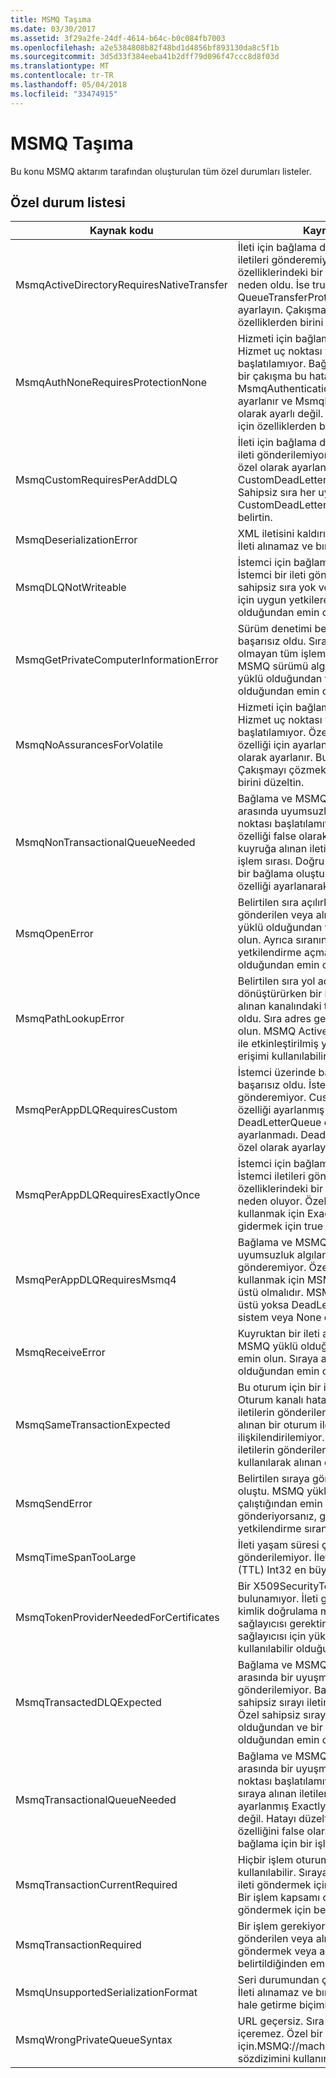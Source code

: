 ```yaml
---
title: MSMQ Taşıma
ms.date: 03/30/2017
ms.assetid: 3f29a2fe-24df-4614-b64c-b0c084fb7003
ms.openlocfilehash: a2e5384808b82f48bd1d4856bf893130da8c5f1b
ms.sourcegitcommit: 3d5d33f384eeba41b2dff79d096f47ccc8d8f03d
ms.translationtype: MT
ms.contentlocale: tr-TR
ms.lasthandoff: 05/04/2018
ms.locfileid: "33474915"
---
```

# <a name="msmq-transport"></a>MSMQ Taşıma
Bu konu MSMQ aktarım tarafından oluşturulan tüm özel durumları listeler.  
  
## <a name="exception-list"></a>Özel durum listesi  
  
|Kaynak kodu|Kaynak dizesi|  
|-------------------|---------------------|  
|MsmqActiveDirectoryRequiresNativeTransfer|İleti için bağlama doğrulanamadı. İstemci iletileri gönderemiyor. Bağlama özelliklerindeki bir çakışma bu hataya neden oldu. İse true ve QueueTransferProtocol doğal olarak ayarlayın. Çakışmayı çözmek için özelliklerden birini düzeltin.|  
|MsmqAuthNoneRequiresProtectionNone|Hizmeti için bağlama doğrulanamadı. Hizmet uç noktası ya da istemci başlatılamıyor. Bağlama özelliklerindeki bir çakışma bu hataya neden oldu. MsmqAuthenticationMode hiçbiri olarak ayarlanır ve MsmqProtectionLevel None olarak ayarlı değil. Çakışmayı gidermek için özelliklerden birini düzeltin.|  
|MsmqCustomRequiresPerAddDLQ|İleti için bağlama doğrulanamadı. İstemci ileti gönderilemiyor. DeadLetterQueue özel olarak ayarlanmış, ancak CustomDeadLetterQueue belirtilmemiş. Sahipsiz sıra her uygulama için URI CustomDeadLetterQueue özelliğinde belirtin.|  
|MsmqDeserializationError|XML iletisini kaldırılırken bir hata oluştu. İleti alınamaz ve bırakılır.|  
|MsmqDLQNotWriteable|İstemci için bağlama doğrulanamadı. İstemci bir ileti gönderilemiyor. Belirtilen sahipsiz sıra yok veya yazılamaz. Yazma için uygun yetkilere sahip sıranın var olduğundan emin olun.|  
|MsmqGetPrivateComputerInformationError|Sürüm denetimi belirtilen hatasıyla başarısız oldu. Sıraya alınan kanalı olmayan tüm işlemleri başarısız olur MSMQ sürümü algılanamıyor. MSMQ yüklü olduğundan ve kullanılabilir olduğundan emin olun.|  
|MsmqNoAssurancesForVolatile|Hizmeti için bağlama doğrulanamadı. Hizmet uç noktası ya da istemci başlatılamıyor. Özelliği true ve sağlam özelliği için ayarlanmış ExactlyOnce false olarak ayarlanır. Bu işlem desteklenmiyor. Çakışmayı çözmek için bu özelliklerden birini düzeltin.|  
|MsmqNonTransactionalQueueNeeded|Bağlama ve MSMQ sıra yapılandırması arasında uyumsuzluk algılandı. Hizmet uç noktası başlatılamıyor. ExactlyOnce özelliği false olarak ayarlandığında ve kuyruğa alınan iletileri okumak için bir işlem sırası. Doğru veya işlemsel olmayan bir bağlama oluşturun ExactlyOnce özelliği ayarlanarak hatayı düzeltin.|  
|MsmqOpenError|Belirtilen sıra açılırken bir hata oluştu. İleti gönderilen veya alınan sıradan. MSMQ yüklü olduğundan ve çalıştığından emin olun. Ayrıca sıranın gerekli erişim modu ve yetkilendirme açmak kullanılabilir olduğundan emin olun.|  
|MsmqPathLookupError|Belirtilen sıra yol adı biçim adına dönüştürürken bir hata oluştu. Sıraya alınan kanalındaki tüm işlemleri başarısız oldu. Sıra adres geçerli olduğundan emin olun. MSMQ Active Directory Tümleştirme ile etkinleştirilmiş yüklü olmalıdır ve erişimi kullanılabilir.|  
|MsmqPerAppDLQRequiresCustom|İstemci üzerinde bağlama doğrulaması başarısız oldu. İstemci iletileri gönderemiyor. CustomDeadLetterQueue özelliği ayarlanmış ancak DeadLetterQueue özelliği özel olarak ayarlanmadı. DeadLetterQueue özelliğini özel olarak ayarlayın.|  
|MsmqPerAppDLQRequiresExactlyOnce|İstemci için bağlama doğrulanamadı. İstemci iletileri gönderemiyor. Bağlama özelliklerindeki bir çakışma bu hataya neden oluyor. Özel sahipsiz sırayı kullanmak için ExactlyOnce çakışmayı gidermek için true olarak ayarlanmalıdır.|  
|MsmqPerAppDLQRequiresMsmq4|Bağlama ve MSMQ Yapılandırma arasında uyumsuzluk algılandı. İstemci iletileri gönderemiyor. Özel sahipsiz sırayı kullanmak için MSMQ sürüm 4.0 veya üstü olmalıdır. MSMQ sürüm 4.0 veya üstü yoksa DeadLetterQueue özelliği sistem veya None olarak ayarlanmış.|  
|MsmqReceiveError|Kuyruktan bir ileti alınırken bir hata oluştu. MSMQ yüklü olduğundan ve çalıştığından emin olun. Sıraya almak kullanılabilir olduğundan emin olun.|  
|MsmqSameTransactionExpected|Bu oturum için bir işlem hatası oluştu. Oturum kanalı hata döndürdü. Oturumdaki iletilerin gönderilen veya alınan. Sıraya alınan bir oturum ile birden fazla işlem ilişkilendirilemiyor. Oturumdaki tüm iletilerin gönderilen veya tek bir işlem kullanılarak alınan emin olun.|  
|MsmqSendError|Belirtilen sıraya gönderilirken bir hata oluştu. MSMQ yüklü olduğundan ve çalıştığından emin olun. Yerel bir sıra gönderiyorsanız, gerekli erişim modu ve yetkilendirme sıranın mevcut emin olun.|  
|MsmqTimeSpanTooLarge|İleti yaşam süresi çok büyük. İleti gönderilemiyor. İletinin yaşam süresi (TTL) Int32 en büyük değeri aşamaz.|  
|MsmqTokenProviderNeededForCertificates|Bir X509SecurityTokenProvider öğesi bulunamıyor. İleti gönderilemiyor. Sertifika kimlik doğrulama modu, bir X.509 belirteç sağlayıcısı gerektirir. Bir güvenlik belirteci sağlayıcısı için yüklü sertifikayı kullanılabilir olduğundan emin olun.|  
|MsmqTransactedDLQExpected|Bağlama ve MSMQ Yapılandırması arasında bir uyuşmazlığı oluştu. İleti gönderilemiyor. Bağlamada belirtilen özel sahipsiz sırayı iletim sırası olması gerekir. Özel sahipsiz sırayı adresinin doğru olduğundan ve bir işlem sırası olduğundan emin olun.|  
|MsmqTransactionalQueueNeeded|Bağlama ve MSMQ sıra yapılandırması arasında bir uyuşmazlık oluştu. Hizmet uç noktası başlatılamıyor. Özelliği true ve sıraya alınan iletileri okumak için olarak ayarlanmış ExactlyOnce işlemsel bir sıra değil. Hatayı düzeltmek için ExactlyOnce özelliğini false olarak ayarlayın veya bu bağlama için bir işlem sırası oluşturun.|  
|MsmqTransactionCurrentRequired|Hiçbir işlem oturumda ileti göndermek kullanılabilir. Sıraya alınan bir oturumda ileti göndermek için bir işlem gerekiyor. Bir işlem kapsamı oturumda ileti göndermek için belirtildiğinden emin olun.|  
|MsmqTransactionRequired|Bir işlem gerekiyor ancak yok. İletiler gönderilen veya alınan. İşlem kapsamı ileti göndermek veya almak için belirtildiğinden emin olun.|  
|MsmqUnsupportedSerializationFormat|Seri durumundan çıkarma hatası oluştu. İleti alınamaz ve bırakılır. Belirtilen seri hale getirme biçimi desteklenmiyor.|  
|MsmqWrongPrivateQueueSyntax|URL geçersiz. Sıra için URL '$' karakterini içeremez. Özel bir sıra adreslemek için.MSMQ://machine/private/queueName sözdizimini kullanın.|
